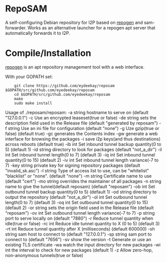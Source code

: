 RepoSAM
=======

A self-configuring Debian repository for I2P based on
[repogen](https://github.com/geek1011/repogen) and sam-forwarder. Works as an
alternative launcher for a repogen apt server that automatically forwards it to
I2P.

Compile/Installation
====================

[repogen](https://github.com/geek1011/repogen) is an apt repository management
tool with a web interface.

With your GOPATH set:

        git clone https://github.com/eydeekay/reposam $GOPATH/src/github.com/eyedeekay/reposam
        cd $GOPATH/src/github.com/eyedeekay/reposam
        make
        sudo make install


Usage of ./reposam/reposam:
        -a string
                	hostname to serve on (default "127.0.0.1")
        -c	Use an encrypted leaseset(true or false)
        -de string
                	sets the description field used in the Release file (default "generated by reposam")
        -f string
                	Use an ini file for configuration (default "none")
        -g	Uze gzip(true or false) (default true)
        -gc
                	generates the Contents index
        -gw
                	generate a web interface for browsing the packages
        -i	save i2p keys(and thus destinations) across reboots (default true)
        -ib int
                	Set inbound tunnel backup quantity(0 to 5) (default 1)
        -id string
                	directory to look for packages (default "not_a_dir")
        -il int
                	Set inbound tunnel length(0 to 7) (default 3)
        -iq int
                	Set inbound tunnel quantity(0 to 15) (default 2)
        -iv int
                	Set inbound tunnel length variance(-7 to 7)
        -key string
                	private key for signing repository packages (default "invalid_sk.asc")
        -l string
                	Type of access list to use, can be "whitelist" "blacklist" or "none". (default "none")
        -m string
                	Certificate name to use (default "cert")
        -mo string
                	overrides the maintainer of all packages
        -n string
                	name to give the tunnel(default reposam) (default "reposam")
        -ob int
                	Set outbound tunnel backup quantity(0 to 5) (default 1)
        -od string
                	directory to output the repository (default "not_a_dir")
        -ol int
                	Set outbound tunnel length(0 to 7) (default 3)
        -oq int
                	Set outbound tunnel quantity(0 to 15) (default 2)
        -or string
                	sets the origin field used in the Release file (default "reposam")
        -ov int
                	Set outbound tunnel length variance(-7 to 7)
        -p string
                	port to serve locally on (default "7880")
        -r	Reduce tunnel quantity when idle(true or false)
        -rc int
                	Reduce idle tunnel quantity to X (0 to 5) (default 3)
        -rt int
                	Reduce tunnel quantity after X (milliseconds) (default 600000)
        -sh string
                	sam host to connect to (default "127.0.0.1")
        -sp string
                	sam port to connect to (default "7656")
        -sv
                	show the version
        -t	Generate or use an existing TLS certificate
        -wa
                	watch the input directory for new packages
        -wi int
                	the interval to check for new packages (default 1)
        -z	Allow zero-hop, non-anonymous tunnels(true or false)
